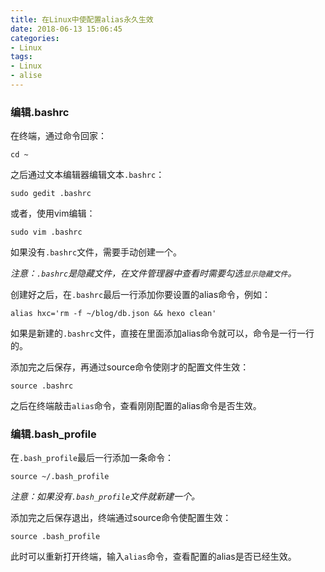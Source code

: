 ```yaml
---
title: 在Linux中使配置alias永久生效
date: 2018-06-13 15:06:45
categories:
- Linux
tags: 
- Linux
- alise
---
```


### 编辑.bashrc

在终端，通过命令回家：
```shell
cd ~
```

之后通过文本编辑器编辑文本`.bashrc`：
```shell
sudo gedit .bashrc
```

或者，使用vim编辑：
```shell
sudo vim .bashrc
```


如果没有`.bashrc`文件，需要手动创建一个。

*注意：`.bashrc`是隐藏文件，在文件管理器中查看时需要勾选`显示隐藏文件`。*



创建好之后，在`.bashrc`最后一行添加你要设置的alias命令，例如：

```shell
alias hxc='rm -f ~/blog/db.json && hexo clean'
```

如果是新建的`.bashrc`文件，直接在里面添加alias命令就可以，命令是一行一行的。

添加完之后保存，再通过source命令使刚才的配置文件生效：  

```shell
source .bashrc
```



之后在终端敲击`alias`命令，查看刚刚配置的alias命令是否生效。

### 编辑.bash_profile

在`.bash_profile`最后一行添加一条命令：
```shell
source ~/.bash_profile
```

*注意：如果没有`.bash_profile`文件就新建一个。*

添加完之后保存退出，终端通过source命令使配置生效：

```shell
source .bash_profile
```

此时可以重新打开终端，输入`alias`命令，查看配置的alias是否已经生效。

